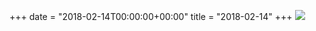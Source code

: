 +++
date = "2018-02-14T00:00:00+00:00"
title = "2018-02-14"
+++
<img class="img-fluid" src="/2018-02-14.jpg" />
